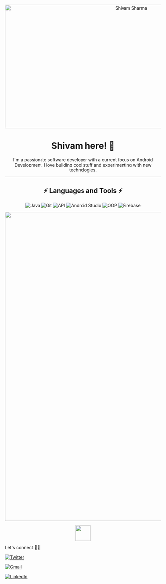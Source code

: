 <p align="center">
  <img src="https://user-images.githubusercontent.com/74038190/240906093-9be4d344-6782-461a-b5a6-32a07bf7b34e.gif" alt="Shivam Sharma" width="800" height="400">
</p>

<h1 align="center">Shivam here! 👋</h1>

<p align="center">
  I'm a passionate software developer with a current focus on Android Development. I love building cool stuff and experimenting with new technologies.
</p>

---

<h2 align="center">⚡ Languages and Tools ⚡</h2>

<p align="center">
  <img src="https://img.shields.io/badge/Java-007396?style=flat&logo=java&logoColor=white" alt="Java" />
  <img src="https://img.shields.io/badge/Git-F05032?style=flat&logo=git&logoColor=white" alt="Git" />
  <img src="https://img.shields.io/badge/API-FF5733?style=flat&logo=api&logoColor=white" alt="API" />
  <img src="https://img.shields.io/badge/Android_Studio-3DDC84?style=flat&logo=android-studio&logoColor=white" alt="Android Studio" />
  <img src="https://img.shields.io/badge/OOP-007396?style=flat&logo=oopython&logoColor=white" alt="OOP" />
  <img src="https://img.shields.io/badge/Firebase-FFCA28?style=flat&logo=firebase&logoColor=black" alt="Firebase" />
</p>

<img src="https://user-images.githubusercontent.com/74038190/212284115-f47cd8ff-2ffb-4b04-b5bf-4d1c14c0247f.gif" width="1000"/>

<p align="center">
  <img src="https://user-images.githubusercontent.com/74038190/212744289-c46f1717-bfc9-4724-8ef3-4b08e3583110.gif" width="50" height="50">

Let's connect 🤝🌐

[![Twitter](https://img.shields.io/badge/Twitter-1DA1F2?style=for-the-badge&logo=twitter&logoColor=white)](https://twitter.com/tw_shivamsharma)        


[![Gmail](https://img.shields.io/badge/Gmail-D14836?style=for-the-badge&logo=gmail&logoColor=white )](mailto:shivamsharma2577@gmail.com)


[![LinkedIn](https://img.shields.io/badge/LinkedIn-0077B5?style=for-the-badge&logo=linkedin&logoColor=white)](https://www.linkedin.com/in/shivam-sharma-329274294/)

